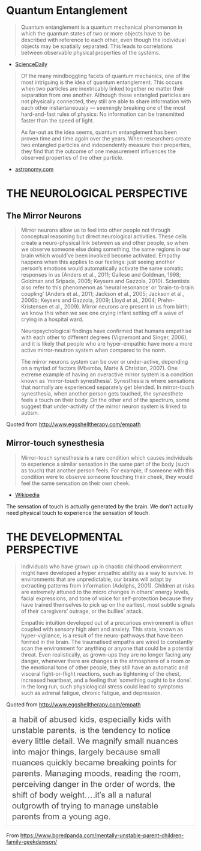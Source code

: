 <!-- TITLE: Science -->
<!-- SUBTITLE: The current scientific data on empaths -->

# Quantum Entanglement

> Quantum entanglement is a quantum mechanical phenomenon in which the quantum states of two or more objects have to be described with reference to each other, even though the individual objects may be spatially separated. This leads to correlations between observable physical properties of the systems.

- [ScienceDaily](https://www.sciencedaily.com/terms/quantum_entanglement.htm)

> Of the many mindboggling facets of quantum mechanics, one of the most intriguing is the idea of quantum entanglement. This occurs when two particles are inextricably linked together no matter their separation from one another. Although these entangled particles are not physically connected, they still are able to share information with each other instantaneously — seemingly breaking one of the most hard-and-fast rules of physics: No information can be transmitted faster than the speed of light. 
>
> As far-out as the idea seems, quantum entanglement has been proven time and time again over the years. When researchers create two entangled particles and independently measure their properties, they find that the outcome of one measurement influences the observed properties of the other particle.

- [astronomy.com](http://www.astronomy.com/news/2018/08/distant-quasars-confirm-quantum-entanglement)
# THE NEUROLOGICAL PERSPECTIVE

## The Mirror Neurons
> Mirror neurons allow us to feel into other people not through conceptual reasoning but direct neurological activities. These cells create a neuro-physical link between us and other people, so when we observe someone else doing something, the same regions in our brain which would’ve been involved become activated.  Empathy happens when this applies to our feelings: just seeing another person’s emotions would automatically activate the same somatic responses in us (Anders et al., 2011; Gallese and Goldman, 1998; Goldman and Sripada, 2005; Keysers and Gazzola, 2010). Scientists also refer to this phenomenon as ‘neural resonance’ or ‘brain-to-brain coupling’  (Anders et al., 2011; Jackson et al., 2005; Jackson et al., 2006b; Keysers and Gazzola, 2009; Lloyd et al., 2004; Prehn-Kristensen et al., 2009).  Mirror neurons are present in us from birth; we know this when we see one crying infant setting off a wave of crying in a hospital ward.   
> 
>  
> 
> Neuropsychological findings have confirmed that humans empathise with each other to different degrees (Vignemont and  Singer, 2006), and it is likely that people who are hyper-empathic have more a more active mirror-neutron system when compared to the norm.
> 
>  
> 
> The mirror neurons system can be over or under-active, depending on a myriad of factors (Mbemba, Marte & Christian, 2007).   One extreme example of having an overactive mirror system is a condition known as ‘mirror-touch synesthesia’. Synesthesia is where sensations that normally are experienced separately get blended. In mirror-touch synesthesia, when another person gets touched, the synaesthete feels a touch on their body.  On the other end of the spectrum, some suggest that under-activity of the mirror neuron system is linked to autism. 

Quoted from http://www.eggshelltherapy.com/empath

## Mirror-touch synesthesia
> Mirror-touch synesthesia is a rare condition which causes individuals to experience a similar sensation in the same part of the body (such as touch) that another person feels. For example, if someone with this condition were to observe someone touching their cheek, they would feel the same sensation on their own cheek.

- [Wikipedia](https://en.wikipedia.org/wiki/Mirror-touch_synesthesia)

The sensation of touch is actually generated by the brain. We don't actually need physical touch to experience the sensation of touch.

# THE DEVELOPMENTAL PERSPECTIVE
> Individuals who have grown up in chaotic childhood environment might have developed a hyper empathic ability as a way to survive.  In environments that are unpredictable, our brains will adapt by extracting patterns from information (Adolphs, 2001). Children at risks are extremely attuned to the micro changes in others’ energy levels, facial expressions, and tone of voice for self-protection because they have trained themselves to pick up on the earliest, most subtle signals of their caregivers’ outrage, or the bullies’ attack.  
> 
> Empathic intuition developed out of a precarious environment is often coupled with sensory high alert and anxiety. This state, known as hyper-vigilance, is a result of the neuro-pathways that have been formed in the brain. The traumatised empaths are wired to constantly scan the environment for anything or anyone that could be a potential threat.  Even realistically, as grown-ups they are no longer facing any danger, whenever there are changes in the atmosphere of a room or the emotional tone of other people, they still have an automatic and visceral fight-or-flight reactions, such as tightening of the chest, increased heartbeat, and a feeling that ‘something ought to be done’. In the long run, such physiological stress could lead to symptoms such as adrenal fatigue, chronic fatigue, and depression. 

Quoted from http://www.eggshelltherapy.com/empath

![Mentally Unstable Parent Children Family Geekdawson 5 B 9237329 A 4 Ec 700](/uploads/mentally-unstable-parent-children-family-geekdawson-5-b-9237329-a-4-ec-700.jpg "Mentally Unstable Parent Children Family Geekdawson 5 B 9237329 A 4 Ec 700")

From https://www.boredpanda.com/mentally-unstable-parent-children-family-geekdawson/